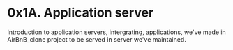# 0x1A. Application server
Introduction to application servers, intergrating, applications, we've made in AirBnB_clone project to be served in server we've maintained.
